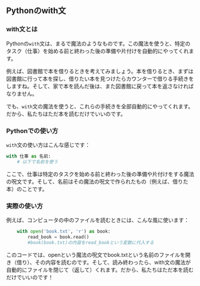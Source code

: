 ## Pythonのwith文

### with文とは
Pythonの`with`文は、まるで魔法のようなものです。この魔法を使うと、特定のタスク（仕事）を始める前と終わった後の準備や片付けを自動的にやってくれます。

例えば、図書館で本を借りるときを考えてみましょう。本を借りるとき、まずは図書館に行って本を探し、借りたい本を見つけたらカウンターで借りる手続きをしますね。そして、家で本を読んだ後は、また図書館に戻って本を返さなければなりません。

でも、`with`文の魔法を使うと、これらの手続きを全部自動的にやってくれます。だから、私たちはただ本を読むだけでいいのです。

### Pythonでの使い方
`with`文の使い方はこんな感じです：

```python
with 仕事 as 名前:
    # 以下で名前を使う
```
ここで、仕事は特定のタスクを始める前と終わった後の準備や片付けをする魔法の呪文です。そして、名前はその魔法の呪文で作られたもの（例えば、借りた本）のことです。

### 実際の使い方
例えば、コンピュータの中のファイルを読むときには、こんな風に使います：
```python
    with open('book.txt', 'r') as book:
        read_book = book.read() 
        #book(book.txt)の内容をread_bookという変数に代入する
```
このコードでは、openという魔法の呪文でbook.txtという名前のファイルを開き（借り）、その内容を読むのです。そして、読み終わったら、with文の魔法が自動的にファイルを閉じて（返して）くれます。だから、私たちはただ本を読むだけでいいのです！
